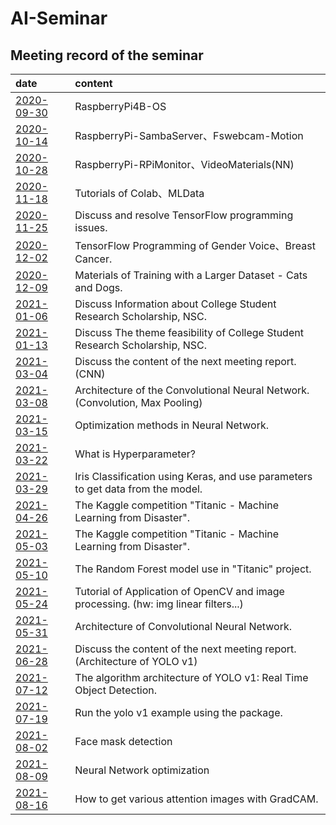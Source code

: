 # AI-Seminar

## Meeting record of the seminar

| date                       | content          |
| :------------------------- | :--------------- |
| [2020-09-30](./2020-09-30) | RaspberryPi4B-OS |
| [2020-10-14](./2020-10-14) | RaspberryPi-SambaServer、Fswebcam-Motion |
| [2020-10-28](./2020-10-28) | RaspberryPi-RPiMonitor、VideoMaterials(NN) |
| [2020-11-18](./2020-11-18) | Tutorials of Colab、MLData |
| [2020-11-25](./2020-11-25) | Discuss and resolve TensorFlow programming issues. |
| [2020-12-02](./2020-12-02) | TensorFlow Programming of Gender Voice、Breast Cancer. |
| [2020-12-09](./2020-12-09) | Materials of Training with a Larger Dataset - Cats and Dogs. |
| [2021-01-06](./2021-01-06) | Discuss Information about College Student Research Scholarship, NSC. |
| [2021-01-13](./2021-01-13) | Discuss The theme feasibility of College Student Research Scholarship, NSC. |
| [2021-03-04](./2021-03-04) | Discuss the content of the next meeting report. (CNN) |
| [2021-03-08](./2021-03-08) | Architecture of the Convolutional Neural Network. (Convolution, Max Pooling) |
| [2021-03-15](./2021-03-15) | Optimization methods in Neural Network. |
| [2021-03-22](./2021-03-22) | What is Hyperparameter? |
| [2021-03-29](./2021-03-29) | Iris Classification using Keras, and use parameters to get data from the model. |
| [2021-04-26](./2021-04-26) | The Kaggle competition "Titanic - Machine Learning from Disaster". |
| [2021-05-03](./2021-05-03) | The Kaggle competition "Titanic - Machine Learning from Disaster". |
| [2021-05-10](./2021-05-10) | The Random Forest model use in "Titanic" project. |
| [2021-05-24](./2021-05-24) | Tutorial of Application of OpenCV and image processing. (hw: img linear filters...) |
| [2021-05-31](./2021-05-31) | Architecture of Convolutional Neural Network. |
| [2021-06-28](./2021-06-28) | Discuss the content of the next meeting report. (Architecture of YOLO v1) |
| [2021-07-12](./2021-07-12) | The algorithm architecture of YOLO v1: Real Time Object Detection. |
| [2021-07-19](./2021-07-19) | Run the yolo v1 example using the package. |
| [2021-08-02](./2021-08-02) | Face mask detection |
| [2021-08-09](./2021-08-09) | Neural Network optimization |
| [2021-08-16](./2021-08-16) | How to get various attention images with GradCAM. |
